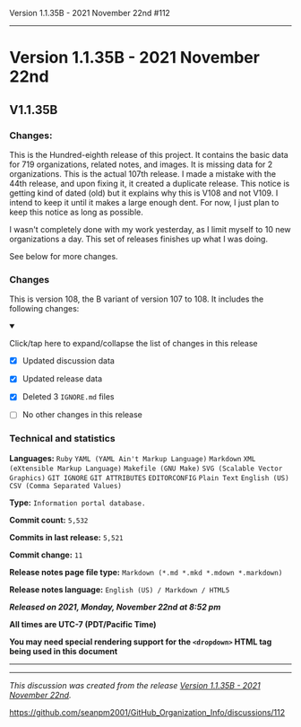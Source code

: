 Version 1.1.35B - 2021 November 22nd #112


***

# Version 1.1.35B - 2021 November 22nd

## V1.1.35B

### Changes:

This is the Hundred-eighth release of this project. It contains the basic data for 719 organizations, <!-- (fork count minus 2) !--> related notes, and images. It is missing data for 2 organizations. This is the actual 107th release. I made a mistake with the 44th release, and upon fixing it, it created a duplicate release. This notice is getting kind of dated (old) but it explains why this is V108 and not V109. I intend to keep it until it makes a large enough dent. For now, I just plan to keep this notice as long as possible.

I wasn't completely done with my work yesterday, as I limit myself to 10 new organizations a day. This set of releases finishes up what I was doing.

See below for more changes.

### Changes

This is version 108, the B variant of version 107 to 108. It includes the following changes:

<details open><summary><p>Click/tap here to expand/collapse the list of changes in this release</p></summary>

- [x] Updated discussion data

- [x] Updated release data

<!--
- [x] Added data up to 2021 November 22nd
!-->

- [x] Deleted 3 `IGNORE.md` files

<!--
- [x] Added data up to 2021 November 4th
!-->

- [ ] No other changes in this release

<!-- - [x] Updated Git navigation data !-->

</details>

### Technical and statistics

**Languages:** `Ruby` `YAML (YAML Ain't Markup Language)` `Markdown` `XML (eXtensible Markup Language)` `Makefile (GNU Make)` `SVG (Scalable Vector Graphics)` `GIT IGNORE` `GIT ATTRIBUTES` `EDITORCONFIG` `Plain Text` `English (US)` `CSV (Comma Separated Values)`

**Type:** `Information portal database.`

**Commit count:** `5,532`

**Commits in last release:** `5,521`

**Commit change:** `11`

**Release notes page file type:** `Markdown (*.md *.mkd *.mdown *.markdown)`

**Release notes language:** `English (US) / Markdown / HTML5`

***Released on 2021, Monday, November 22nd at 8:52 pm***

**All times are UTC-7 (PDT/Pacific Time)**

**You may need special rendering support for the `<dropdown>` HTML tag being used in this document**

***


<hr /><em>This discussion was created from the release <a href='https://github.com/seanpm2001/GitHub_Organization_Info/releases/tag/V1.1.35B'>Version 1.1.35B - 2021 November 22nd</a>.</em>

https://github.com/seanpm2001/GitHub_Organization_Info/discussions/112

